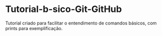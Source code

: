 # Tutorial-b-sico-Git-GitHub
Tutorial criado para facilitar o entendimento de comandos básicos, com prints para exemplificação.
